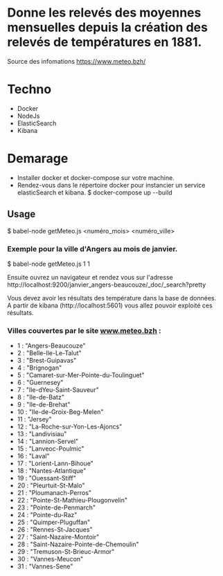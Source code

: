 # Donne les relevés des moyennes mensuelles depuis la création des relevés de températures en 1881.
Source des infomations https://www.meteo.bzh/

# Techno
- Docker
- NodeJs
- ElasticSearch
- Kibana  

# Demarage

- Installer docker et docker-compose sur votre machine.
- Rendez-vous dans le répertoire docker pour instancier un service elasticSearch et kibana.
$ docker-compose up --build

## Usage 

$ babel-node getMeteo.js <numéro_mois> <numéro_ville>

### Exemple pour la ville d'Angers au mois de janvier. 
$ babel-node getMeteo.js 1 1

Ensuite ouvrez un navigateur et rendez vous sur l'adresse 
 http://localhost:9200/janvier_angers-beaucouze/_doc/_search?pretty  

Vous devez avoir les résultats des température dans la base de données.  
A partir de kibana (http://localhost:5601) vous allez pouvoir exploité ces résultats.
 
### Villes couvertes par le site www.meteo.bzh :
- 1 : "Angers-Beaucouze"
- 2 :  "Belle-Ile-Le-Talut"
- 3 : "Brest-Guipavas"
- 4 : "Brignogan"
- 5 : "Camaret-sur-Mer-Pointe-du-Toulinguet"
- 6 : "Guernesey"
- 7 : "Ile-dYeu-Saint-Sauveur"
- 8 : "Ile-de-Batz"
- 9 : "Ile-de-Brehat"
- 10 : "Ile-de-Groix-Beg-Melen"
- 11 : "Jersey"
- 12 : "La-Roche-sur-Yon-Les-Ajoncs"
- 13 : "Landivisiau"
- 14 : "Lannion-Servel"
- 15 : "Lanveoc-Poulmic"
- 16 : "Laval"
- 17 : "Lorient-Lann-Bihoue"
- 18 : "Nantes-Atlantique"
- 19 : "Ouessant-Stiff"
- 20 : "Pleurtuit-St-Malo"
- 21 : "Ploumanach-Perros"
- 22 : "Pointe-St-Mathieu-Plougonvelin"
- 23 : "Pointe-de-Penmarch"
- 24 : "Pointe-du-Raz"
- 25 : "Quimper-Pluguffan"
- 26 : "Rennes-St-Jacques"
- 27 : "Saint-Nazaire-Montoir"
- 28 : "Saint-Nazaire-Pointe-de-Chemoulin"
- 29 : "Tremuson-St-Brieuc-Armor"
- 30 : "Vannes-Meucon"
- 31 : "Vannes-Sene"

